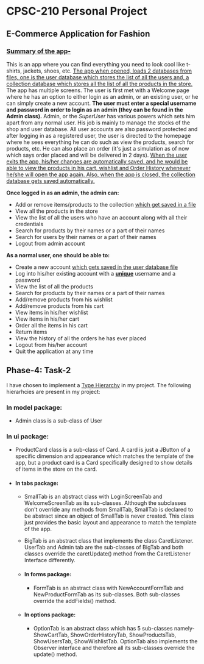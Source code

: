 # CPSC-210 Personal Project

## E-Commerce Application for Fashion

### <ins>Summary of the app-</ins>
This is an app where you can find everything you need to look cool like t-shirts, jackets, shoes, etc.
<ins>The app when opened, loads 2 databases from files, one is the user database which stores the list of all the users and,
a collection database which stores all the list of all the products in the store.</ins>
The app has multiple screens. The user is first met with a Welcome page where he has 
an option to either login as an admin, or an existing user, or he can simply create a new account.
**The user must enter a special username and password in order to login as an admin (they can be found in the Admin class).**
Admin, or the *SuperUser* has various powers which sets him apart from any normal user. His job is mainly to manage the
stocks of the shop and user database.
All user accounts are also password protected and after logging in as a registered user, the user is 
directed to the homepage where he sees everything he can 
do such as view the products, search for products, etc. He can also place an order (it's just a simulation as of now 
which says order placed and will be delivered in 2 days). <ins>When the user exits the app, his/her changes are automatically
saved, and he would be able to view the products in his cart, wishlist and Order History whenever he/she will open the app
again. Also, when the app is closed, the collection database gets saved automatically. </ins>

**Once logged in as an admin, the admin can:**

- Add or remove items/products to the collection <ins>which get saved in a file</ins>
- View all the products in the store
- View the list of all the users who have an account along with all their credentials
- Search for products by their names or a part of their names
- Search for users by their names or a part of their names
- Logout from admin account

**As a normal user, one should be able to:**
- Create a new account <ins>which gets saved in the user database file</ins>
- Log into his/her existing account with a <ins>**unique**</ins> username and a password
- View the list of all the products
- Search for products by their names or a part of their names
- Add/remove products from his wishlist
- Add/remove products from his cart
- View items in his/her wishlist
- View items in his/her cart
- Order all the items in his cart
- Return items
- View the history of all the orders he has ever placed
- Logout from his/her account
- Quit the application at any time


## Phase-4: Task-2
I have chosen to implement a <ins>Type Hierarchy</ins> in my project. The following hierarhcies are present in my project:

### In model package:
- Admin class is a sub-class of User

### In ui package:
- ProductCard class is a sub-class of Card. A card is just a JButton of a specific dimension and appearance which 
  matches the template of the app, but a product card is a Card specifically designed to show details of items in the 
  store on the card.
  
- #### In tabs package:
    - SmallTab is an abstract class with LoginScreenTab and WelcomeScreenTab as its sub-classes. Although the subclasses 
      don't override any methods from SmallTab, SmallTab is declared to be abstract since an object of SmallTab is
      never created. This class just provides the basic layout and appearance to match the template of the app.
      
    - BigTab is an abstract class that implements the class CaretListener. UserTab and Admin tab are the sub-classes 
      of BigTab and both classes override the caretUpdate() method from the CaretListener Interface differently.
        
    - #### In forms package:
        - FormTab is an abstract class with NewAccountFormTab and NewProductFormTab as its sub-classes. Both sub-classes
          override the addFields() method.
    
    - #### In options package:
        - OptionTab is an abstract class which has 5 sub-classes namely- ShowCartTab, ShowOrderHistoryTab, 
          ShowProductsTab, ShowUsersTab, ShowWishlistTab. OptionTab also implements the Observer
          interface and therefore all its sub-classes override the update() method.